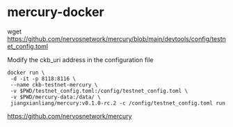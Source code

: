 # mercury-docker

wget https://github.com/nervosnetwork/mercury/blob/main/devtools/config/testnet_config.toml

Modify the ckb_uri address in the configuration file
```
docker run \
 -d -it -p 8118:8116 \
 --name ckb-testnet-mercury \
 -v $PWD/testnet_config.toml:/config/testnet_config.toml \
 -v $PWD/mercury-data:/data/ \
 jiangxianliang/mercury:v0.1.0-rc.2 -c /config/testnet_config.toml run
```

https://github.com/nervosnetwork/mercury
